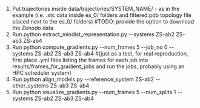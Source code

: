 1) Put trajectories inside data/trajectories/SYSTEM_NAME/ - as in the example (i.e. .xtc data inside e*s*_0/ folders and filtered.pdb topology file placed next to the e*s*_0/ folders) #TODO: provide the option to download the Zenodo data
2) Run python extract_mindist_representation.py --systems ZS-ab2 ZS-ab3 ZS-ab4
3) Run python compute_gradients.py --num_frames 5 --job_no 0 --systems ZS-ab2 ZS-ab3 ZS-ab4 #(just as a test, for real reproduction, first place .yml files listing the frames for each job into results/frames_for_gradient_jobs and run the jobs, probably using an HPC scheduler system)
4) Run python align_models.py --reference_system ZS-ab2 --other_systems ZS-ab3 ZS-ab4
5) Run python visualize_gradients.py --num_frames 5 --num_splits 1 --systems ZS-ab2 ZS-ab3 ZS-ab4
